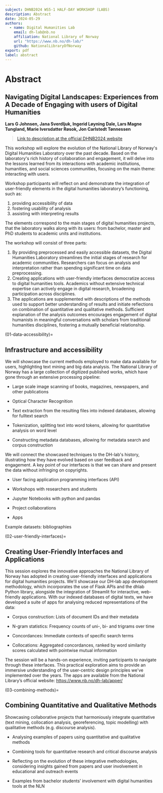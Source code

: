 ```yaml
---
subject: DHNB2024 WS5-1 HALF-DAY WORKSHOP (LABS)
description: Abstract
date: 2024-05-29
authors:
  - name: Digital Humanities Lab
    email: dh-lab@nb.no
    affiliation: National Library of Norway
    url: "https://www.nb.no/dh-lab/"
    github: NationalLibraryOfNorway
export: pdf
label: abstract
---
```


# Abstract

## Navigating Digital Landscapes: Experiences from A Decade of Engaging with users of Digital Humanities

**Lars G Johnsen, Jana Sverdljuk, Ingerid Løyning Dale, Lars Magne Tungland, Marie Iversdatter Røsok, Jon Carlstedt Tønnessen**

> [Link to description at the official DHNB2024 website](https://dhnb.eu/conferences/dhnb2024/workshops/navigating-digital-landscapes/)

<!-- intro-abstract-start -->
This workshop will explore the evolution of the National Library of Norway's Digital Humanities Laboratory over the past decade. Based on the laboratory's rich history of collaboration and engagement, it will delve into the lessons learned from its interactions with academic institutions, humanities, and social sciences communities, focusing on the main theme: interacting with users.

Workshop participants will reflect on and demonstrate the integration of user-friendly elements in the digital humanities laboratory’s functioning, such as:

1. providing accessibility of data
2. fostering usability of analysis
3. assisting with interpreting results

The elements correspond to the main stages of digital humanities projects, that the laboratory walks along with its users: from bachelor, master and PhD students to academic units and institutions.

<!-- intro-abstract-end -->

<!-- summary-abstract-start -->

The workshop will consist of three parts:

1. By providing preprocessed and easily accessible datasets, the Digital Humanities Laboratory streamlines the initial stages of research for academic communities. Researchers can focus on analysis and interpretation rather than spending significant time on data preprocessing.
2. Creating applications with user-friendly interfaces democratize access to digital humanities tools. Academics without extensive technical expertise can actively engage in digital research, broadening participation across disciplines.
3. The applications are supplemented with descriptions of the methods used to support better understanding of results and initiate reflections on combination of quantitative and qualitative methods. Sufficient explanation of the analysis outcomes encourages engagement of digital humanists in meaningful conversations with scholars from traditional humanities disciplines, fostering a mutually beneficial relationship.
<!-- summary-abstract-end -->

<!-- 01-data-accessibility-start -->
(01-data-accessibility)=
## Infrastructure and accessibility

We will showcase the current methods employed to make data available for users, highlighting text mining and big data analysis.
The National Library of Norway has a large collection of digitized published works, which have gone through an extensive processing pipeline:

* Large scale image scanning of books, magazines, newspapers, and other publications

* Optical Character Recognition

* Text extraction from the resulting files into indexed databases, allowing for fulltext search

* Tokenization, splitting text into word tokens, allowing for quantitative analysis on word level

* Constructing metadata databases, allowing for metadata search and corpus construction

We will connect the showcased techniques to the DH-lab's history, illustrating how they have evolved based on user feedback and engagement. A key point of our interfaces is that we can share and present the data without infringing on copyrights.

* User facing application programming interfaces (API)

* Workshops with researchers and students

* Jupyter Notebooks with python and pandas

* Project collaborations

* Apps

Example datasets: bibliographies

<!-- 01-data-accessibility-end -->

<!-- 02-user-friendly-interfaces-start -->
(02-user-friendly-interfaces)=
## Creating User-Friendly Interfaces and Applications


This session explores the innovative approaches the National Library of Norway has adopted in creating user-friendly interfaces and applications for digital humanities projects.
We'll showcase our DH-lab app development methodology, which incorporates the use of Flask APIs and the dhlab Python library, alongside the integration of Streamlit for interactive, web-friendly applications.
With our indexed databases of digital texts, we have developed a suite of apps for analysing reduced representations of the data:

* Corpus construction: Lists of document IDs and their metadata

* N-gram statistics: Frequency counts of uni-, bi- and trigrams over time

* Concordances: Immediate contexts of specific search terms

* Collocations: Aggregated concordances, ranked by word similarity scores calculated with pointwise mutual information

The session will be a hands-on experience, inviting participants to navigate through these interfaces. This practical exploration aims to provide an immersive understanding of the user-centric design principles we've implemented over the years.
The apps are available from the National Library’s official website: https://www.nb.no/dh-lab/apper/

<!-- 02-user-friendly-interfaces-end -->

<!-- 03-combining-methods-start -->
(03-combining-methods)=
## Combining Quantitative and Qualitative Methods


Showcasing collaborative projects that harmoniously integrate quantitative (text mining, collocation analysis, georeferencing, topic modelling) with qualitative methods (e.g. discourse analysis).

* Analysing examples of papers using quantitative and qualitative methods

* Combining tools for quantitative research and critical discourse analysis

* Reflecting on the evolution of these integrative methodologies, considering insights gained from papers and user involvement in educational and outreach events

* Examples from bachelor students’ involvement with digital humanities tools at the NLN

<!-- 03-combining-methods-end -->
